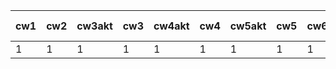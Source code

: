 | cw1 | cw2 | cw3akt | cw3 | cw4akt | cw4 | cw5akt | cw5 | cw6 | cw7akt | cw7 | cw8akt | cw8 | k1 pkt |
|-----|-----|--------|-----|--------|-----|--------|-----|-----|--------|-----|--------|-----|--------|
|   1 |   1 |      1 |   1 |      1 |   1 |      1 |   1 |   1 |      1 |   1 |      1 | pop |     44 |

